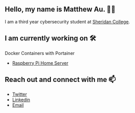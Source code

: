 ## Hello, my name is Matthew Au. 👋😊 
I am a third year cybersecurity student at [Sheridan College](https://www.sheridancollege.ca/en/programs/bachelor-information-sciences-cyber-security).

## I am currently working on 🛠️
Docker Containers with Portainer
- [Raspberry Pi Home Server](https://www.github.com/shadowlune/homelab)

## Reach out and connect with me 📫
- [Twitter](https://twitter.com/shadowlune)
- [Linkedin](https://linkedin.com/in/aumatt)
- [Email](mailto:au.matthew@outlook.com)

<!--
**shadowlune/shadowlune** is a ✨ _special_ ✨ repository because its `README.md` (this file) appears on your GitHub profile.

Here are some ideas to get you started:

- 🔭 I’m currently working on ...
- 🌱 I’m currently learning ...
- 👯 I’m looking to collaborate on ...
- 🤔 I’m looking for help with ...
- 💬 Ask me about ...
- 📫 How to reach me: ...
- 😄 Pronouns: ...
- ⚡ Fun fact: ...
Gaming Hobbies
- [Archeland Shop Optimizer](https://github.com/shadowlune/archeland-shop-optimizer)
-->
